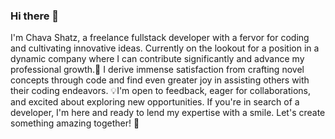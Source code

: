 ### Hi there 👋
I'm Chava Shatz,
a freelance fullstack developer with a fervor for coding and cultivating innovative ideas. 
Currently on the lookout for a position in a dynamic company where I can contribute significantly and advance my professional growth.🚀
I derive immense satisfaction from crafting novel concepts through code and find even greater joy in assisting others with their coding endeavors. 
💡I'm open to feedback, eager for collaborations, and excited about exploring new opportunities. 
If you're in search of a developer, I'm here and ready to lend my expertise with a smile. 
Let's create something amazing together! 🌟
<!--
**ChaviSchatz/ChaviSchatz** is a ✨ _special_ ✨ repository because its `README.md` (this file) appears on your GitHub profile.

Here are some ideas to get you started:



